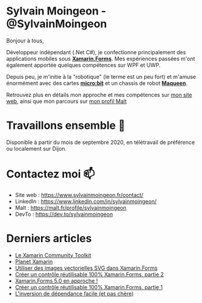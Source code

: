 # Sylvain Moingeon - @SylvainMoingeon
Bonjour à tous,

Développeur indépendant (.Net C#), je confectionne principalement des applications mobiles sous **[Xamarin.Forms](https://xamarin.com/forms)**. Mes expériences passées m'ont également apportée quelques compétences sur WPF et UWP.

Depuis peu, je m'initie à la "robotique" (le terme est un peu fort) et m'amuse énormément avec des cartes **[micro:bit](https://microbit.org/)** et un chassis de robot **[Maqueen](https://wiki.dfrobot.com/micro_Maqueen_for_micro_bit_SKU_ROB0148-E)**.

Retrouvez plus en détails mon approche et mes compétences sur [mon site web](https://www.sylvainmoingeon.fr/a-propos), ainsi que mon parcours sur [mon profil Malt](https://www.malt.fr/profile/sylvainmoingeon)

# Travaillons ensemble 👯
Disponible à partir du mois de septembre 2020, en télétravail de préférence ou localement sur Dijon.

# Contactez moi 📫
* Site web : https://www.sylvainmoingeon.fr/contact/
* LinkedIn : https://www.linkedin.com/in/sylvainmoingeon/
* Malt : https://malt.fr/profile/sylvainmoingeon
* DevTo : https://dev.to/sylvainmoingeon

# Derniers articles
<!-- BLOG-POST-LIST:START -->
- [Le Xamarin Community Toolkit](https://dev.to/sylvainmoingeon/le-xamarin-community-toolkit-24db)
- [Planet Xamarin](https://dev.to/sylvainmoingeon/planet-xamarin-b6l)
- [Utiliser des images vectorielles SVG dans Xamarin.Forms](https://dev.to/sylvainmoingeon/utiliser-des-images-vectorielles-svg-dans-xamarin-forms-1obh)
- [Créer un contrôle réutilisable 100% Xamarin.Forms, partie 2](https://dev.to/sylvainmoingeon/creer-un-controle-reutilisable-100-xamarin-forms-partie-2-30ec)
- [Xamarin.Forms 5.0 en approche !](https://dev.to/sylvainmoingeon/xamarin-forms-5-0-en-approche-f42)
- [Créer un contrôle réutilisable 100% Xamarin.Forms, partie 1](https://dev.to/sylvainmoingeon/creer-un-controle-reutilisable-100-xamarin-forms-partie-1-4mgo)
- [L'inversion de dépendance facile (et pas chère)](https://dev.to/sylvainmoingeon/l-inversion-de-dependance-facile-et-pas-chere-51oe)
<!-- BLOG-POST-LIST:END -->

<!--
**SylvainMoingeon/SylvainMoingeon** is a ✨ _special_ ✨ repository because its `README.md` (this file) appears on your GitHub profile.

Here are some ideas to get you started:

- 🔭 I’m currently working on ...
- 🌱 I’m currently learning ...
- 👯 I’m looking to collaborate on ...
- 🤔 I’m looking for help with ...
- 💬 Ask me about ...
- 📫 How to reach me: ...
- 😄 Pronouns: ...
- ⚡ Fun fact: ...
-->
